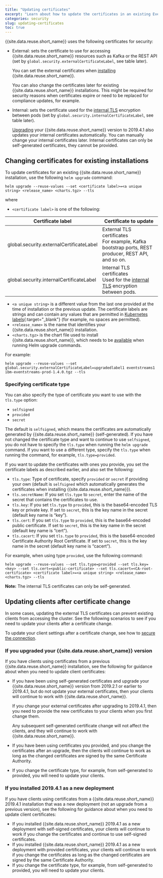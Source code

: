 ```yaml
---
title: "Updating certificates"
excerpt: "Learn about how to update the certificates in an existing Event Streams cluster."
categories: security
slug: updating-certificates
toc: true
---
```


{{site.data.reuse.short_name}} uses the following certificates for security:
- External: sets the certificate to use for accessing {{site.data.reuse.short_name}} resources such as Kafka or the REST API (set by `global.security.externalCertificateLabel`, see table later).

   You can set the external certificates when [installing](../../installing/configuring/#secure-connection-settings) {{site.data.reuse.short_name}}.

   You can also change the certificates later for existing {{site.data.reuse.short_name}} installations. This might be required for security reasons when certificates expire or need to be replaced for compliance updates, for example.

<!-- - UI: sets the certificate the UI uses for access authentication (set by `global.security.uiCertificateLabel`, see table later). -->
- Internal: sets the certificate used for the [internal TLS](../../installing/planning/#securing-communication-between-pods) encryption between pods (set by `global.security.internalCertificateLabel`, see table later).

   [Upgrading](../../installing/upgrading/) your {{site.data.reuse.short_name}} version to 2019.4.1 also updates your internal certificates automatically. You can manually change your internal certificates later. Internal certificates can only be self-generated certificates, they cannot be provided.


## Changing certificates for existing installations

To update certificates for an existing {{site.data.reuse.short_name}} installation, use the following `helm upgrade` command:

`helm upgrade --reuse-values --set <certificate label>=<a unique string> <release_name> <charts.tgz> --tls`

where

- `<certificate label>` is one of the following:

| Certificate label                    | Certificate to update  |
|--------------------------------------|-------------------|
| global.security.externalCertificateLabel             |  External TLS certificates<br>For example, Kafka bootstrap ports, REST producer, REST API, and so on. |
| global.security.internalCertificateLabel             | Internal TLS certificates<br>Used for the [internal TLS](../../installing/planning/#securing-communication-between-pods) encryption between pods. |

<!-- | global.security.uiCertificateLabel   | UI TLS certificates | -->

- `<a unique string>` is a different value from the last one provided at the time of installation or the previous update. The certificate labels are strings and can contain any values that are permitted in [Kubernetes labels](https://kubernetes.io/docs/concepts/overview/working-with-objects/labels/){:target="_blank"} (for example, no spaces are permitted).
- `<release_name>` is the name that identifies your {{site.data.reuse.short_name}} installation.
- `<charts.tgz>` is the chart file used to install {{site.data.reuse.short_name}}, which needs to be [available](../../administering/helm-upgrade-command/) when running Helm upgrade commands.

For example:

`helm upgrade --reuse-values --set global.security.externalCertificateLabel=upgradedlabel1 eventstreams1 ibm-eventstreams-prod-1.4.0.tgz --tls`

<!-- You can update multiple certificates in a single upgrade by specifying values for more than one of the labels. For example, you can update both the external and internal certificate labels at the same time by running the following command to update both `global.security.externalCertificateLabel` and the `global.security.uiCertificateLabel` values to trigger the update for all the pods.

`helm upgrade --reuse-values --set global.security.externalCertificateLabel=upgradedlabel1 --set global.security.uiCertificateLabel=upgradedlabel2 eventstreams1 ibm-eventstreams-prod-1.4.0.tgz --tls`
-->

### Specifying certificate type

You can also specify the type of certificate you want to use with the `tls.type` option:
- `selfsigned`
- `provided`
- `secret`

The default is `selfsigned`, which means the certificates are automatically generated by {{site.data.reuse.short_name}} (self-generated). If you have not changed the certificate type and want to continue to use `selfsigned`, you do not have to specify the `tls.type` when running the `helm upgrade` command. If you want to use a different type, specify the `tls.type` when running the command, for example, `tls.type=provided`.

If you want to update the certificates with ones you provide, you set the certificate labels as described earlier, and also set the following:

- `tls.type`: Type of certificate, specify `provided` or `secret` if providing your own (default is `selfsigned` which automatically generates the certificates when installing {{site.data.reuse.short_name}}).
- `tls.secretName`: If you set `tls.type` to `secret`, enter the name of the secret that contains the certificates to use.
- `tls.key`: If you set `tls.type` to `provided`, this is the base64-encoded TLS key or private key. If set to `secret`, this is the key name in the secret (default key name is “key”).
- `tls.cert`: If you set `tls.type` to `provided`, this is the base64-encoded public certificate. If set to `secret`, this is the key name in the secret (default key name is “cert”).
- `tls.cacert`: If you set `tls.type` to `provided`, this is the base64-encoded Certificate Authority Root Certificate. If set to `secret`, this is the key name in the secret (default key name is “cacert”).

For example, when using type `provided`, use the following command:

`helm upgrade --reuse-values --set tls.type=provided --set tls.key=<key> --set tls.cert=<public-certificate> --set tls.cacert=<CA-root-certificate> <certificate label>=<a unique string> <release_name> <charts.tgz> --tls`

**Note:** The internal TLS certificates can only be self-generated.


## Updating clients after certificate change

In some cases, updating the external TLS certificates can prevent existing clients from accessing the cluster. See the following scenarios to see if you need to update your clients after a certificate change.

To update your client settings after a certificate change, see how to [secure the connection](../../getting-started/client/#securing-the-connection).

### If you upgraded your {{site.data.reuse.short_name}} version

If you have clients using certificates from a previous {{site.data.reuse.short_name}} installation, see the following for guidance about when you need to update client certificates:

- If you have been using self-generated certificates and upgrade your {{site.data.reuse.short_name}} version from 2019.2.1 or earlier to 2019.4.1, but do not update your external certificates, then your clients will continue to work with {{site.data.reuse.short_name}}.

   If you change your external certificates after upgrading to 2019.4.1, then you need to provide the new certificates to your clients when you first change them.

   Any subsequent self-generated certificate change will not affect the clients, and they will continue to work with {{site.data.reuse.short_name}}.
- If you have been using certificates you provided, and you change the certificates after an upgrade, then the clients will continue to work as long as the changed certificates are signed by the same Certificate Authority.
- If you change the certificate type, for example, from self-generated to provided, you will need to update your clients.

### If you installed 2019.4.1 as a new deployment

If you have clients using certificates from a {{site.data.reuse.short_name}} 2019.4.1 installation that was a new deployment (not an upgrade from a previous version), see the following for guidance about when you need to update client certificates:

- If you installed {{site.data.reuse.short_name}} 2019.4.1 as a new deployment with self-signed certificates, your clients will continue to work if you change the certificates and continue to use self-signed certificates.
- If you installed {{site.data.reuse.short_name}} 2019.4.1 as a new deployment with provided certificates, your clients will continue to work if you change the certificates as long as the changed certificates are signed by the same Certificate Authority.
- If you change the certificate type, for example, from self-generated to provided, you will need to update your clients.

